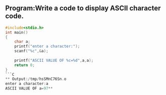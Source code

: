 ## Program:Write a code to display ASCII character code.
```C
#include<stdio.h>
int main()
{
    char a;
    printf("enter a character:");
    scanf("%c",&a);
    
    printf("ASCII VALUE OF %c=%d",a,a);
    return 0;
}
```C
** Output:/tmp/hsSMnC76Sn.o
enter a character:a
ASCII VALUE OF a=97**
